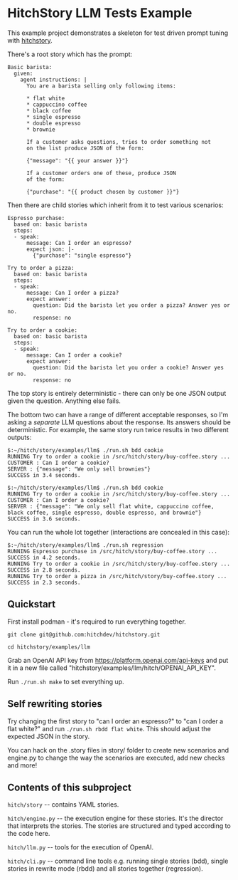 # HitchStory LLM Tests Example

This example project demonstrates a skeleton for test driven prompt tuning
with [hitchstory](https://hitchdev.com/hitchstory).

There's a root story which has the prompt:

```
Basic barista:
  given:
    agent instructions: |
      You are a barista selling only following items:
      
      * flat white
      * cappuccino coffee
      * black coffee
      * single espresso
      * double espresso
      * brownie
      
      If a customer asks questions, tries to order something not
      on the list produce JSON of the form:
      
      {"message": "{{ your answer }}"}
      
      If a customer orders one of these, produce JSON
      of the form:
      
      {"purchase": "{{ product chosen by customer }}"}
```

Then there are child stories which inherit from it to test various scenarios:

```
Espresso purchase:
  based on: basic barista
  steps:
  - speak:
      message: Can I order an espresso?
      expect json: |-
        {"purchase": "single espresso"}

Try to order a pizza:
  based on: basic barista
  steps:
  - speak:
      message: Can I order a pizza?
      expect answer:
        question: Did the barista let you order a pizza? Answer yes or no.
        response: no

Try to order a cookie:
  based on: basic barista
  steps:
  - speak:
      message: Can I order a cookie?
      expect answer:
        question: Did the barista let you order a cookie? Answer yes or no.
        response: no
```

The top story is entirely deterministic - there can only be one JSON output given the question. Anything else fails.

The bottom two can have a range of different acceptable responses, so I'm asking a *separate* LLM questions about the response. Its answers should be deterministic. For example, the same story run twice results in two different outputs:

```
$:~/hitch/story/examples/llm$ ./run.sh bdd cookie
RUNNING Try to order a cookie in /src/hitch/story/buy-coffee.story ... 
CUSTOMER : Can I order a cookie?
SERVER : {"message": "We only sell brownies"}
SUCCESS in 3.4 seconds.

$:~/hitch/story/examples/llm$ ./run.sh bdd cookie
RUNNING Try to order a cookie in /src/hitch/story/buy-coffee.story ... 
CUSTOMER : Can I order a cookie?
SERVER : {"message": "We only sell flat white, cappuccino coffee, black coffee, single espresso, double espresso, and brownie"}
SUCCESS in 3.6 seconds.
```

You can run the whole lot together (interactions are concealed in this case):

```
$:~/hitch/story/examples/llm$ ./run.sh regression
RUNNING Espresso purchase in /src/hitch/story/buy-coffee.story ... SUCCESS in 4.2 seconds.
RUNNING Try to order a cookie in /src/hitch/story/buy-coffee.story ... SUCCESS in 2.8 seconds.
RUNNING Try to order a pizza in /src/hitch/story/buy-coffee.story ... SUCCESS in 2.3 seconds.
```

## Quickstart

First install podman - it's required to run everything together.

`git clone git@github.com:hitchdev/hitchstory.git`

`cd hitchstory/examples/llm`

Grab an OpenAI API key from https://platform.openai.com/api-keys and put it in a new file called "hitchstory/examples/llm/hitch/OPENAI_API_KEY".

Run `./run.sh make` to set everything up.

## Self rewriting stories

Try changing the first story to "can I order an espresso?" to "can I order a flat white?" and run `./run.sh rbdd flat white`. This should adjust the expected JSON in the story.

You can hack on the .story files in story/ folder to create new scenarios and
engine.py to change the way the scenarios are executed, add new checks and more!


## Contents of this subproject

`hitch/story` -- contains YAML stories.

`hitch/engine.py` -- the execution engine for these stories. It's the director that interprets the stories. The stories are structured and typed according to the code here.

`hitch/llm.py` -- tools for the execution of OpenAI.

`hitch/cli.py` -- command line tools e.g. running single stories (bdd), single stories in rewrite mode (rbdd) and all stories together (regression).
